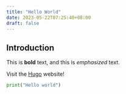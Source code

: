 ```yaml
---
title: "Hello World"
date: 2023-05-22T07:25:40+08:00
draft: false
---
```


## Introduction

This is **bold** text, and this is *emphasized* text.

Visit the [Hugo](https://gohugo.io) website!

``` python
print("Hello world")
``` 